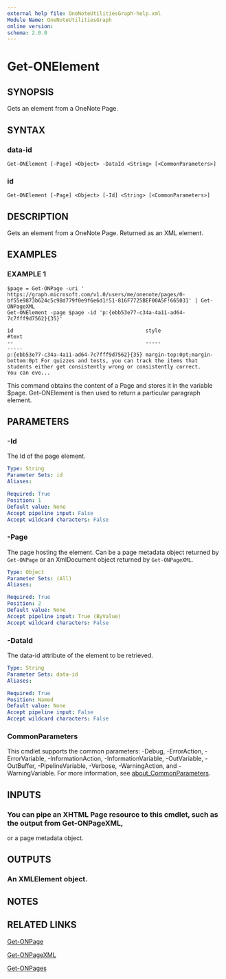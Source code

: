 ```yaml
---
external help file: OneNoteUtilitiesGraph-help.xml
Module Name: OneNoteUtilitiesGraph
online version:
schema: 2.0.0
---
```


# Get-ONElement

## SYNOPSIS
Gets an element from a OneNote Page.

## SYNTAX

### data-id
```
Get-ONElement [-Page] <Object> -DataId <String> [<CommonParameters>]
```

### id
```
Get-ONElement [-Page] <Object> [-Id] <String> [<CommonParameters>]
```

## DESCRIPTION
Gets an element from a OneNote Page.
Returned as an XML element.

## EXAMPLES

### EXAMPLE 1
```
$page = Get-ONPage -uri ' https://graph.microsoft.com/v1.0/users/me/onenote/pages/0-bf55e9873b624c5c98d779f0e9f6e6d1!51-816F7725BEF00A5F!665031' | Get-ONPageXML
Get-ONElement -page $page -id 'p:{ebb53e77-c34a-4a11-ad64-7c7fff9d7562}{35}'

id                                           style                            #text
--                                           -----                            -----
p:{ebb53e77-c34a-4a11-ad64-7c7fff9d7562}{35} margin-top:0pt;margin-bottom:0pt For quizzes and tests, you can track the items that students either get consistently wrong or consistently correct.
You can eve...
```

This command obtains the content of a Page and stores it in the variable $page.
Get-ONElement is then used to return a particular paragraph element.

## PARAMETERS

### -Id
The Id of the page element.

```yaml
Type: String
Parameter Sets: id
Aliases:

Required: True
Position: 1
Default value: None
Accept pipeline input: False
Accept wildcard characters: False
```

### -Page
The page hosting the element. Can be a page metadata object returned by `Get-ONPage`
or an XmlDocument object returned by `Get-ONPageXML`.

```yaml
Type: Object
Parameter Sets: (All)
Aliases:

Required: True
Position: 2
Default value: None
Accept pipeline input: True (ByValue)
Accept wildcard characters: False
```

### -DataId
The data-id attribute of the element to be retrieved.

```yaml
Type: String
Parameter Sets: data-id
Aliases:

Required: True
Position: Named
Default value: None
Accept pipeline input: False
Accept wildcard characters: False
```

### CommonParameters
This cmdlet supports the common parameters: -Debug, -ErrorAction, -ErrorVariable, -InformationAction, -InformationVariable, -OutVariable, -OutBuffer, -PipelineVariable, -Verbose, -WarningAction, and -WarningVariable. For more information, see [about_CommonParameters](http://go.microsoft.com/fwlink/?LinkID=113216).

## INPUTS

### You can pipe an XHTML Page resource to this cmdlet, such as the output from Get-ONPageXML,
or a page metadata object. 

## OUTPUTS

### An XMLElement object.
## NOTES

## RELATED LINKS

[Get-ONPage](Get-ONPage.md)

[Get-ONPageXML](Get-ONPageXML.md)

[Get-ONPages](Get-ONPages.md)

